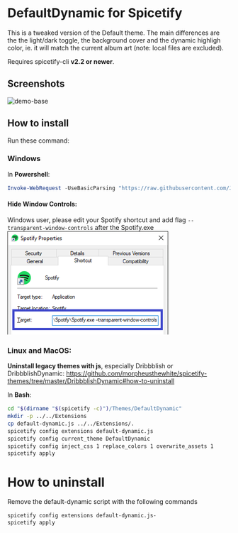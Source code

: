 # DefaultDynamic for Spicetify
This is a tweaked version of the Default theme.
The main differences are the the light/dark toggle, the background cover and the dynamic highligh color, ie. it will match the current album art (note: local files are excluded).

Requires spicetify-cli **v2.2 or newer**.

## Screenshots
![demo-base](./Dark.gif)

## How to install
Run these command:

### Windows
In **Powershell**:
```powershell
Invoke-WebRequest -UseBasicParsing "https://raw.githubusercontent.com/JulienMaille/spicetify-dynamic-theme/master/install.ps1" | Invoke-Expression
```
#### Hide Window Controls:
Windows user, please edit your Spotify shortcut and add flag `--transparent-window-controls` after the Spotify.exe
![hide-controls](./windows-shortcut-instruction.png)

### Linux and MacOS:
**Uninstall legacy themes with js**, especially Dribbblish or DribbblishDynamic: https://github.com/morpheusthewhite/spicetify-themes/tree/master/DribbblishDynamic#how-to-uninstall

In **Bash**:
```bash
cd "$(dirname "$(spicetify -c)")/Themes/DefaultDynamic"
mkdir -p ../../Extensions
cp default-dynamic.js ../../Extensions/.
spicetify config extensions default-dynamic.js
spicetify config current_theme DefaultDynamic
spicetify config inject_css 1 replace_colors 1 overwrite_assets 1
spicetify apply
```

# How to uninstall 
Remove the default-dynamic script with the following commands 

```
spicetify config extensions default-dynamic.js-
spicetify apply
```
